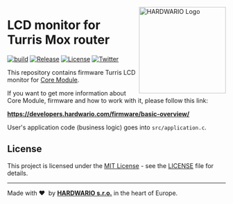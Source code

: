 <a href="https://www.hardwario.com/"><img src="https://www.hardwario.com/ci/assets/hw-logo.svg" width="200" alt="HARDWARIO Logo" align="right"></a>

# LCD monitor for Turris Mox router

[![build](https://github.com/hardwario/twr-radio-turris-lcd-monitor/actions/workflows/main.yml/badge.svg)](https://github.com/hardwario/twr-radio-turris-lcd-monitor/actions/workflows/main.yml)
[![Release](https://img.shields.io/github/release/bigclownprojects/bcf-radio-turris-lcd-monitor.svg)](https://github.com/bigclownprojects/bcf-radio-turris-lcd-monitor/releases)
[![License](https://img.shields.io/github/license/bigclownprojects/bcf-radio-turris-lcd-monitor.svg)](https://github.com/bigclownprojects/bcf-radio-turris-lcd-monitor/blob/master/LICENSE)
[![Twitter](https://img.shields.io/twitter/follow/hardwario_en.svg?style=social&label=Follow)](https://twitter.com/hardwario_en)

This repository contains firmware Turris LCD monitor for [Core Module](https://shop.bigclown.com/core-module).

If you want to get more information about Core Module, firmware and how to work with it, please follow this link:

**https://developers.hardwario.com/firmware/basic-overview/**

User's application code (business logic) goes into `src/application.c`.

## License

This project is licensed under the [MIT License](https://opensource.org/licenses/MIT/) - see the [LICENSE](LICENSE) file for details.

---

Made with &#x2764;&nbsp; by [**HARDWARIO s.r.o.**](https://www.hardwario.com/) in the heart of Europe.
